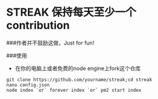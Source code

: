 # STREAK 保持每天至少一个contribution
###作者并不鼓励这做，Just for fun!

###使用
* 在你的电脑上或者免费的node engine上fork这个仓库

```
git clone https://github.com/yourname/streak;cd streak
nano config.json
node index `or` forever index `or` pm2 start index
```

